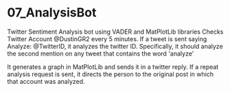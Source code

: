 # 07_AnalysisBot
Twitter Sentiment Analysis bot using VADER and MatPlotLib libraries
Checks Twitter Account @DustinGR2 every 5 minutes.  If a tweet is sent saying Analyze: @TwitterID, it analyzes the twitter ID.
Specifically, it should analyze the second mention on any tweet that contains the word 'analyze'

It generates a graph in MatPlotLib and sends it in a twitter reply.
If a repeat analysis request is sent, it directs the person to the original post in which that account was analyzed.
